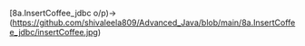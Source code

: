 [8a.InsertCoffee_jdbc o/p)->(https://github.com/shivaleela809/Advanced_Java/blob/main/8a.InsertCoffee_jdbc/insertCoffee.jpg)
